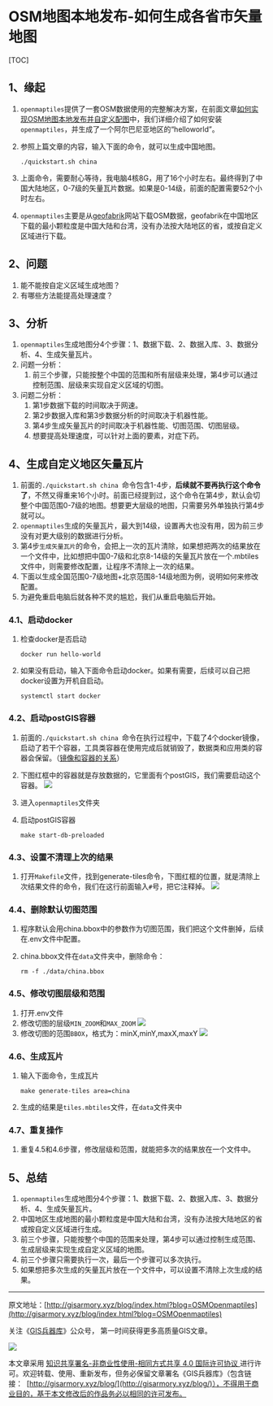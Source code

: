 # OSM地图本地发布-如何生成各省市矢量地图



[TOC]

## 1、缘起

1. `openmaptiles`提供了一套OSM数据使用的完整解决方案，在前面文章[如何实现OSM地图本地发布并自定义配图](http://gisarmory.xyz/blog/index.html?blog=OSMVectorTiles)中，我们详细介绍了如何安装`openmaptiles`，并生成了一个阿尔巴尼亚地区的“helloworld”。

2. 参照上篇文章的内容，输入下面的命令，就可以生成中国地图。

   ```
   ./quickstart.sh china 
   ```

3. 上面命令，需要耐心等待，我电脑4核8G，用了16个小时左右。最终得到了中国大陆地区，0-7级的矢量瓦片数据。如果是0-14级，前面的配置需要52个小时左右。

4. `openmaptiles`主要是从[geofabrik](https://download.geofabrik.de/)网站下载OSM数据，geofabrik在中国地区下载的最小颗粒度是中国大陆和台湾，没有办法按大陆地区的省，或按自定义区域进行下载。



## 2、问题

1. 能不能按自定义区域生成地图？
2. 有哪些方法能提高处理速度？



## 3、分析

1. `openmaptiles`生成地图分4个步骤：1、数据下载、2、数据入库、3、数据分析、4、生成矢量瓦片。
2. 问题一分析：
   1. 前三个步骤，只能按整个中国的范围和所有层级来处理，第4步可以通过控制范围、层级来实现自定义区域的切图。
3. 问题二分析：
   1. 第1步数据下载的时间取决于网速。
   2. 第2步数据入库和第3步数据分析的时间取决于机器性能。
   3. 第4步生成矢量瓦片的时间取决于机器性能、切图范围、切图层级。
   4. 想要提高处理速度，可以针对上面的要素，对症下药。



## 4、生成自定义地区矢量瓦片

1. 前面的`./quickstart.sh china `命令包含1-4步，**后续就不要再执行这个命令了**，不然又得重来16个小时。前面已经提到过，这个命令在第4步，默认会切整个中国范围0-7级的地图。想要更大层级的地图，只需要另外单独执行第4步就可以。
2. `openmaptiles`生成的矢量瓦片，最大到14级，设置再大也没有用，因为前三步没有对更大级别的数据进行分析。
3. 第4步`生成矢量瓦片`的命令，会把上一次的瓦片清除，如果想把两次的结果放在一个文件中，比如想把中国0-7级和北京8-14级的矢量瓦片放在一个.mbtiles文件中，则需要修改配置，让程序不清除上一次的结果。
4. 下面以生成全国范围0-7级地图+北京范围8-14级地图为例，说明如何来修改配置。
5. 为避免重启电脑后就各种不灵的尴尬，我们从重启电脑后开始。

### 4.1、启动docker

1. 检查docker是否启动

   ```
   docker run hello-world
   ```

2. 如果没有启动，输入下面命令启动docker。如果有需要，后续可以自己把docker设置为开机自启动。

   ```
   systemctl start docker
   ```

### 4.2、启动postGIS容器

1. 前面的`./quickstart.sh china `命令在执行过程中，下载了4个docker镜像，启动了若干个容器，工具类容器在使用完成后就销毁了，数据类和应用类的容器会保留。（[镜像和容器的关系](https://blog.csdn.net/qq_40722827/article/details/102827125)）

2. 下图红框中的容器就是存放数据的，它里面有个postGIS，我们需要启动这个容器。
   ![](http://blogimage.gisarmory.xyz/20201222095847.png)

3. 进入`openmaptiles`文件夹

4. 启动postGIS容器

   ```
   make start-db-preloaded
   ```

### 4.3、设置不清理上次的结果

1. 打开`Makefile`文件，找到generate-tiles命令，下图红框的位置，就是清除上次结果文件的命令，我们在这行前面输入`#`号，把它注释掉。
   ![](http://blogimage.gisarmory.xyz/20201221130844.png)

### 4.4、删除默认切图范围

1. 程序默认会用china.bbox中的参数作为切图范围，我们把这个文件删掉，后续在.env文件中配置。

2. china.bbox文件在`data`文件夹中，删除命令：

   ```
   rm -f ./data/china.bbox
   ```

### 4.5、修改切图层级和范围

1. 打开.env文件
2. 修改切图的层级`MIN_ZOOM`和`MAX_ZOOM`
   ![](http://blogimage.gisarmory.xyz/20201221130854.png)
3. 修改切图的范围`BBOX`，格式为：minX,minY,maxX,maxY
   ![](http://blogimage.gisarmory.xyz/20201221130905.png)

### 4.6、生成瓦片

1. 输入下面命令，生成瓦片

   ```
   make generate-tiles area=china
   ```

2. 生成的结果是`tiles.mbtiles`文件，在`data`文件夹中

### 4.7、重复操作

1. 重复4.5和4.6步骤，修改层级和范围，就能把多次的结果放在一个文件中。



## 5、总结

1. `openmaptiles`生成地图分4个步骤：1、数据下载、2、数据入库、3、数据分析、4、生成矢量瓦片。
2. 中国地区生成地图的最小颗粒度是中国大陆和台湾，没有办法按大陆地区的省或按自定义区域进行生成。
3. 前三个步骤，只能按整个中国的范围来处理，第4步可以通过控制生成范围、生成层级来实现生成自定义区域的地图。
4. 前三个步骤只需要执行一次，最后一个步骤可以多次执行。
5. 如果想把多次生成的矢量瓦片放在一个文件中，可以设置不清除上次生成的结果。



* * *

原文地址：[http://gisarmory.xyz/blog/index.html?blog=OSMOpenmaptiles](http://gisarmory.xyz/blog/index.html?blog=OSMOpenmaptiles)

关注《[GIS兵器库](http://gisarmory.xyz/blog/index.html?blog=wechat)》公众号， 第一时间获得更多高质量GIS文章。

![](http://blogimage.gisarmory.xyz/20200923063756.png)

本文章采用 [知识共享署名-非商业性使用-相同方式共享 4.0 国际许可协议 ](https://creativecommons.org/licenses/by-nc-sa/4.0/deed.zh)进行许可。欢迎转载、使用、重新发布，但务必保留文章署名《GIS兵器库》（包含链接：  [http://gisarmory.xyz/blog/](http://gisarmory.xyz/blog/)），不得用于商业目的，基于本文修改后的作品务必以相同的许可发布。